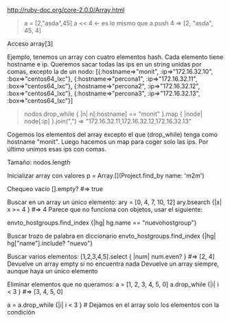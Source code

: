 http://ruby-doc.org/core-2.0.0/Array.html

> a = [2,"asda",45]
> a << 4  <- es lo mismo que a.push 4
=> [2, "asda", 45, 4]

Acceso
array[3]

Ejemplo, tenemos un array con cuatro elementos hash. Cada elemento tiene hostname e ip.
Queremos sacar todas las ips en un string unidas por comas, excepto la de un nodo:
[{:hostname=>"monit",    :ip=>"172.16.32.10", :box=>"centos64_lxc"}, 
 {:hostname=>"percona1", :ip=>"172.16.32.11", :box=>"centos64_lxc"}, 
 {:hostname=>"percona2", :ip=>"172.16.32.12", :box=>"centos64_lxc"}, 
 {:hostname=>"percona3", :ip=>"172.16.32.13", :box=>"centos64_lxc"}]

> nodos.drop_while { |n| n[:hostname] == "monit" }.map { |node| node[:ip] }.join(",")
=> "172.16.32.11,172.16.32.12,172.16.32.13"

Cogemos los elementos del array excepto el que (drop_while) tenga como hostname "monit".
Luego hacemos un map para coger solo las ips.
Por último unimos esas ips con comas.

Tamaño:
nodos.length


Inicializar array con valores
p = Array.[](Project.find_by name: 'm2m')

Chequeo vacío
[].empty?   #=> true


Buscar en un array un único elemento:
ary = [0, 4, 7, 10, 12]
ary.bsearch {|x| x >=   4 } #=> 4
  Parece que no funciona con objetos, usar el siguiente:

envto_hostgroups.find_index {|hg| hg.name == "nuevohostgroup"}

Buscar trozo de palabra en diccionario
envto_hostgroups.find_index {|hg| hg["name"].include? "nuevo"}


Buscar varios elementos:
[1,2,3,4,5].select { |num|  num.even?  }   #=> [2, 4]
  Devuelve un array empty si no encuentra nada
  Devuelve un array siempre, aunque haya un único elemento

Eliminar elementos que no queramos:
a = [1, 2, 3, 4, 5, 0]
a.drop_while {|i| i < 3 }   #=> [3, 4, 5, 0]

a = a.drop_while {|i| i < 3 } # Dejamos en el array solo los elementos con la condición
